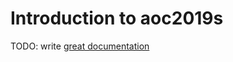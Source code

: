 # Introduction to aoc2019s

TODO: write [great documentation](http://jacobian.org/writing/what-to-write/)
